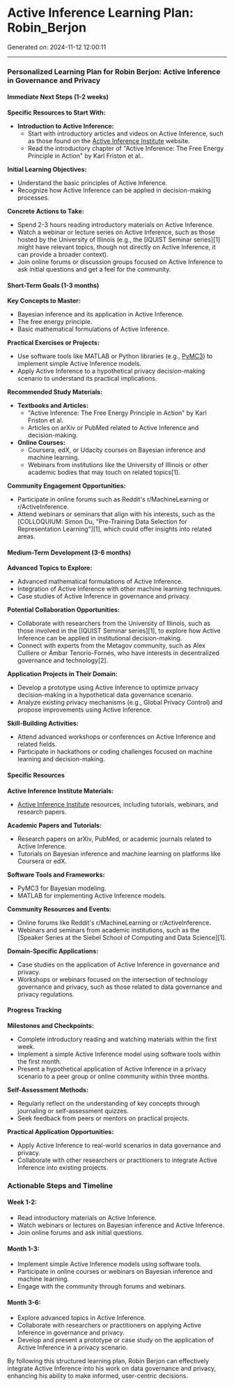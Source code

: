 # Active Inference Learning Plan: Robin_Berjon

Generated on: 2024-11-12 12:00:11

---

### Personalized Learning Plan for Robin Berjon: Active Inference in Governance and Privacy

#### Immediate Next Steps (1-2 weeks)
**Specific Resources to Start With:**
- **Introduction to Active Inference:**
  - Start with introductory articles and videos on Active Inference, such as those found on the [Active Inference Institute](https://www.activeinference.org/) website.
  - Read the introductory chapter of "Active Inference: The Free Energy Principle in Action" by Karl Friston et al..

**Initial Learning Objectives:**
- Understand the basic principles of Active Inference.
- Recognize how Active Inference can be applied in decision-making processes.

**Concrete Actions to Take:**
- Spend 2-3 hours reading introductory materials on Active Inference.
- Watch a webinar or lecture series on Active Inference, such as those hosted by the University of Illinois (e.g., the [IQUIST Seminar series][1] might have relevant topics, though not directly on Active Inference, it can provide a broader context).
- Join online forums or discussion groups focused on Active Inference to ask initial questions and get a feel for the community.

#### Short-Term Goals (1-3 months)
**Key Concepts to Master:**
- Bayesian inference and its application in Active Inference.
- The free energy principle.
- Basic mathematical formulations of Active Inference.

**Practical Exercises or Projects:**
- Use software tools like MATLAB or Python libraries (e.g., [PyMC3](https://www.pymc3.org/)) to implement simple Active Inference models.
- Apply Active Inference to a hypothetical privacy decision-making scenario to understand its practical implications.

**Recommended Study Materials:**
- **Textbooks and Articles:**
  - "Active Inference: The Free Energy Principle in Action" by Karl Friston et al.
  - Articles on arXiv or PubMed related to Active Inference and decision-making.
- **Online Courses:**
  - Coursera, edX, or Udacity courses on Bayesian inference and machine learning.
  - Webinars from institutions like the University of Illinois or other academic bodies that may touch on related topics[1].

**Community Engagement Opportunities:**
- Participate in online forums such as Reddit's r/MachineLearning or r/ActiveInference.
- Attend webinars or seminars that align with his interests, such as the [COLLOQUIUM: Simon Du, "Pre-Training Data Selection for Representation Learning"][1], which could offer insights into related areas.

#### Medium-Term Development (3-6 months)
**Advanced Topics to Explore:**
- Advanced mathematical formulations of Active Inference.
- Integration of Active Inference with other machine learning techniques.
- Case studies of Active Inference in governance and privacy.

**Potential Collaboration Opportunities:**
- Collaborate with researchers from the University of Illinois, such as those involved in the [IQUIST Seminar series][1], to explore how Active Inference can be applied in institutional decision-making.
- Connect with experts from the Metagov community, such as Alex Culliere or Ámbar Tenorio-Fornés, who have interests in decentralized governance and technology[2].

**Application Projects in Their Domain:**
- Develop a prototype using Active Inference to optimize privacy decision-making in a hypothetical data governance scenario.
- Analyze existing privacy mechanisms (e.g., Global Privacy Control) and propose improvements using Active Inference.

**Skill-Building Activities:**
- Attend advanced workshops or conferences on Active Inference and related fields.
- Participate in hackathons or coding challenges focused on machine learning and decision-making.

#### Specific Resources
**Active Inference Institute Materials:**
- [Active Inference Institute](https://www.activeinference.org/) resources, including tutorials, webinars, and research papers.

**Academic Papers and Tutorials:**
- Research papers on arXiv, PubMed, or academic journals related to Active Inference.
- Tutorials on Bayesian inference and machine learning on platforms like Coursera or edX.

**Software Tools and Frameworks:**
- PyMC3 for Bayesian modeling.
- MATLAB for implementing Active Inference models.

**Community Resources and Events:**
- Online forums like Reddit's r/MachineLearning or r/ActiveInference.
- Webinars and seminars from academic institutions, such as the [Speaker Series at the Siebel School of Computing and Data Science][1].

**Domain-Specific Applications:**
- Case studies on the application of Active Inference in governance and privacy.
- Workshops or webinars focused on the intersection of technology governance and privacy, such as those related to data governance and privacy regulations.

#### Progress Tracking
**Milestones and Checkpoints:**
- Complete introductory reading and watching materials within the first week.
- Implement a simple Active Inference model using software tools within the first month.
- Present a hypothetical application of Active Inference in a privacy scenario to a peer group or online community within three months.

**Self-Assessment Methods:**
- Regularly reflect on the understanding of key concepts through journaling or self-assessment quizzes.
- Seek feedback from peers or mentors on practical projects.

**Practical Application Opportunities:**
- Apply Active Inference to real-world scenarios in data governance and privacy.
- Collaborate with other researchers or practitioners to integrate Active Inference into existing projects.

### Actionable Steps and Timeline

#### Week 1-2:
- Read introductory materials on Active Inference.
- Watch webinars or lectures on Bayesian inference and Active Inference.
- Join online forums and ask initial questions.

#### Month 1-3:
- Implement simple Active Inference models using software tools.
- Participate in online courses or webinars on Bayesian inference and machine learning.
- Engage with the community through forums and webinars.

#### Month 3-6:
- Explore advanced topics in Active Inference.
- Collaborate with researchers or practitioners on applying Active Inference in governance and privacy.
- Develop and present a prototype or case study on the application of Active Inference in a privacy scenario.

By following this structured learning plan, Robin Berjon can effectively integrate Active Inference into his work on data governance and privacy, enhancing his ability to make informed, user-centric decisions.